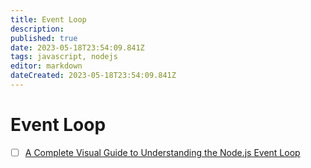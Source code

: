 ```yaml
---
title: Event Loop
description: 
published: true
date: 2023-05-18T23:54:09.841Z
tags: javascript, nodejs
editor: markdown
dateCreated: 2023-05-18T23:54:09.841Z
---
```


# Event Loop
- [ ] [A Complete Visual Guide to Understanding the Node.js Event Loop](https://medium.com/@akashjha9041/a-complete-visual-guide-to-understanding-the-node-js-event-loop-afaa854544d2)

